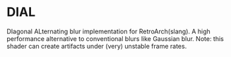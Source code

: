 # DIAL
DIagonal ALternating blur implementation for RetroArch(slang). A high performance alternative to conventional blurs like Gaussian blur. Note: this shader can create artifacts under (very) unstable frame rates. 
